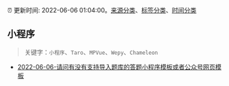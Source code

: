 :alarm_clock: 更新时间: 2022-06-06 01:04:00。[来源分类](../README.md)、[标签分类](../TAGS.md)、[时间分类](../TIMELINE.md)

## 小程序


> 关键字：`小程序`、`Taro`、`MPVue`、`Wepy`、`Chameleon`



- [2022-06-06-请问有没有支持导入题库的答题小程序模板或者公众号网页模板](https://www.v2ex.com/t/857466) 
